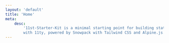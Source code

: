 ```yaml
---
layout: 'default'
title: 'Home'
meta:
    desc:
        '11st-Starter-Kit is a minimal starting point for building static websites
        with 11ty, powered by Snowpack with Tailwind CSS and Alpine.js.'
---
```

